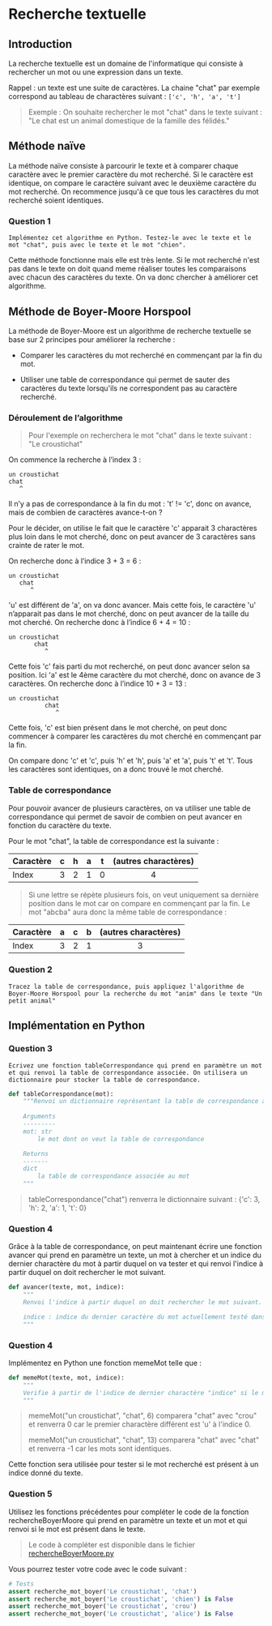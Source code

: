 # Recherche textuelle

## Introduction

La recherche textuelle est un domaine de l'informatique qui consiste à rechercher un mot ou une expression dans un texte.

Rappel : un texte est une suite de caractères. La chaine "chat" par exemple correspond au tableau de charactères suivant : `['c', 'h', 'a', 't']`

> Exemple : On souhaite rechercher le mot "chat" dans le texte suivant : "Le chat est un animal domestique de la famille des félidés."

## Méthode naïve

La méthode naïve consiste à parcourir le texte et à comparer chaque caractère avec le premier caractère du mot recherché. Si le caractère est identique, on compare le caractère suivant avec le deuxième caractère du mot recherché. On recommence jusqu'à ce que tous les caractères du mot recherché soient identiques.

### **Question 1**

    Implémentez cet algorithme en Python. Testez-le avec le texte et le mot "chat", puis avec le texte et le mot "chien".

Cette méthode fonctionne mais elle est très lente. Si le mot recherché n'est pas dans le texte on doit quand meme réaliser toutes les comparaisons avec chacun des caractères du texte. On va donc chercher à améliorer cet algorithme.

## Méthode de Boyer-Moore Horspool

La méthode de Boyer-Moore est un algorithme de recherche textuelle se base sur 2 principes pour améliorer la recherche :

- Comparer les caractères du mot recherché en commençant par la fin du mot.

- Utiliser une table de correspondance qui permet de sauter des caractères du texte lorsqu'ils ne correspondent pas au caractère recherché.

### Déroulement de l’algorithme

> Pour l'exemple on recherchera le mot "chat" dans le texte suivant : "Le croustichat"

On commence la recherche à l’index 3 :

```text
un croustichat
chat
   ^
```

Il n’y a pas de correspondance à la fin du mot : 't' != 'c', donc on avance, mais de combien de caractères avance-t-on ?

Pour le décider, on utilise le fait que le caractère 'c' apparait 3 charactères plus loin dans le mot cherché, donc on peut avancer de 3 caractères sans crainte de rater le mot.

On recherche donc à l’indice 3 + 3 = 6 :

```text
un croustichat
   chat
      ^
```

'u' est différent de 'a', on va donc avancer. Mais cette fois, le caractère 'u' n’apparait pas dans le mot cherché, donc on peut avancer de la taille du mot cherché. On recherche donc à l’indice 6 + 4 = 10 :

```text
un croustichat
       chat
          ^
```

Cette fois 'c' fais parti du mot recherché, on peut donc avancer selon sa position. Ici 'a' est le 4ème caractère du mot cherché, donc on avance de 3 caractères. On recherche donc à l’indice 10 + 3 = 13 :

```text
un croustichat
          chat
             ^
```

Cette fois, 'c' est bien présent dans le mot cherché, on peut donc commencer à comparer les caractères du mot cherché en commençant par la fin.

On compare donc 'c' et 'c', puis 'h' et 'h', puis 'a' et 'a', puis 't' et 't'. Tous les caractères sont identiques, on a donc trouvé le mot cherché.

### Table de correspondance

Pour pouvoir avancer de plusieurs caractères, on va utiliser une table de correspondance qui permet de savoir de combien on peut avancer en fonction du caractère du texte.

Pour le mot "chat", la table de correspondance est la suivante :

| Caractère | c | h | a | t | (autres charactères) |
| --------- |:-:|:-:|:-:|:-:| :------------------: |
| Index     | 3 | 2 | 1 | 0 | 4                    |

> Si une lettre se répète plusieurs fois, on veut uniquement sa dernière position dans le mot car on compare en commençant par la fin.
Le mot "abcba" aura donc la même table de correspondance :

| Caractère | a | c | b | (autres charactères) |
| --------- |:-:|:-:|:-:| :------------------: |
| Index     | 3 | 2 | 1 | 3                    |

### **Question 2**

    Tracez la table de correspondance, puis appliquez l'algorithme de Boyer-Moore Horspool pour la recherche du mot "anim" dans le texte "Un petit animal"

## Implémentation en Python

### **Question 3**

    Ecrivez une fonction tableCorrespondance qui prend en paramètre un mot et qui renvoi la table de correspondance associée. On utilisera un dictionnaire pour stocker la table de correspondance.

```python
def tableCorrespondance(mot):
    """Renvoi un dictionnaire représentant la table de correspondance associée au mot.
    
    Arguments
    ---------
    mot: str
        le mot dont on veut la table de correspondance

    Returns
    -------
    dict
        la table de correspondance associée au mot
    """
```

> tableCorrespondance("chat") renverra le dictionnaire suivant : {'c': 3, 'h': 2, 'a': 1, 't': 0}

### **Question 4**

Grâce à la table de correspondance, on peut maintenant écrire une fonction avancer qui prend en paramètre un texte, un mot à chercher et un indice du dernier charactère du mot à partir duquel on va tester et qui renvoi l'indice à partir duquel on doit rechercher le mot suivant.

```python
def avancer(texte, mot, indice):
    """
    Renvoi l'indice à partir duquel on doit rechercher le mot suivant.

    indice : indice du dernier caractère du mot actuellement testé dans le texte.
    """
```

### **Question 4**

Implémentez en Python une fonction memeMot telle que :

```python
def memeMot(texte, mot, indice):
    """
    Verifie à partir de l'indice de dernier charactère "indice" si le mot "mot" correspond à celui dans le texte. Renvoi l'indice du premier charactère différent ou -1 si le mot correspond.
    """
```

> memeMot("un croustichat", "chat", 6) comparera "chat" avec "crou" et renverra 0 car le premier charactère différent est 'u' à l'indice 0.
>
> memeMot("un croustichat", "chat", 13) comparera "chat" avec "chat" et renverra -1 car les mots sont identiques.

Cette fonction sera utilisée pour tester si le mot recherché est présent à un indice donné du texte.

### **Question 5**

Utilisez les fonctions précédentes pour compléter le code de la fonction rechercheBoyerMoore qui prend en paramètre un texte et un mot et qui renvoi si le mot est présent dans le texte.

> Le code à compléter est disponible dans le fichier [rechercheBoyerMoore.py](rechercheBoyerMoore.py)

Vous pourrez tester votre code avec le code suivant :

```python
# Tests
assert recherche_mot_boyer('Le croustichat', 'chat')
assert recherche_mot_boyer('Le croustichat', 'chien') is False
assert recherche_mot_boyer('Le croustichat', 'crou')
assert recherche_mot_boyer('Le croustichat', 'alice') is False
```